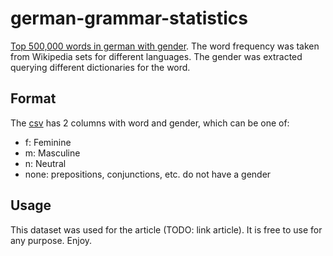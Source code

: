 # german-grammar-statistics

[Top 500,000 words in german with gender]("german_top_50000_gender.csv").
The word frequency was taken from Wikipedia sets for different languages.
The gender was extracted querying different dictionaries for the word.

## Format
The [csv]("german_top_50000_gender.csv") has 2 columns with word and gender, which can be one of:
  - f: Feminine
  - m: Masculine
  - n: Neutral
  - none: prepositions, conjunctions, etc. do not have a gender
  
## Usage

This dataset was used for the article (TODO: link article).
It is free to use for any purpose. Enjoy.
